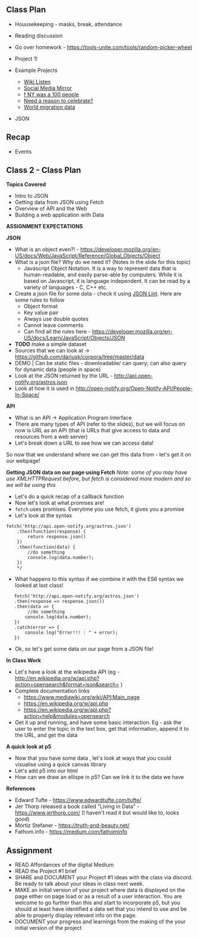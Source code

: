 ## Class Plan
* Houusekeeping - masks, break, attendance
* Reading discussion
* Go over homework - https://tools-unite.com/tools/random-picker-wheel
* Project 1!
* Example Projects
  * [Wiki Listen](http://listen.hatnote.com/)
  * [Social Media Mirror](https://www.media.mit.edu/projects/social-media-mirror/overview/)
  * [f NY was a 100 people](https://www.nytimes.com/interactive/2020/06/11/multimedia/coronavirus-new-york-inequality.html)
  * [Need a reason to celebrate?](https://public.tableau.com/app/profile/awaleczek/viz/MakeoverMonday-Week44-BankHolidays/BankHolidays)
  * [World migration data](https://peoplemov.in/#f_IN)

* JSON

## Recap
* Events


## Class 2 - Class Plan

**Topics Covered**
* Intro to JSON
* Getting data from JSON using Fetch
* Overview of API and the Web
* Building a web application with Data

**ASSIGNMENT EXPECTATIONS**

**JSON**
* What is an object even?! - https://developer.mozilla.org/en-US/docs/Web/JavaScript/Reference/Global_Objects/Object
* What is a json file? Why do we need it? (Notes in the slide for this topic)
  * Javascript Object Notation. It is a way to represent data that is human-readable, and easily parse-able by computers. While it is based on Javascript, it is language independent. It can be read by a variety of languages - C, C++ etc.  
* Create a json file for some data - check it using [JSON Lint](https://jsonlint.com/). Here are some rules to follow
  * Object format
  * Key value pair
  * Always use double quotes
  * Cannot leave comments
  * Can find all the rules here - https://developer.mozilla.org/en-US/docs/Learn/JavaScript/Objects/JSON 
* **TODO** make a simple dataset
* Sources that we can look at -> https://github.com/dariusk/corpora/tree/master/data
* DEMO | Can be static files - downloadable/ can query; can also query for dynamic data (people in space)
* Look at the JSON returned by the URL -
 http://api.open-notify.org/astros.json
* Look at how it is used in http://open-notify.org/Open-Notify-API/People-In-Space/


**API**
* What is an API -> Application Program Interface
* There are many types of API (refer to the slides), but we will focus on now is URL as an API (that is URLs that give access to data and resources from a web server)
* Let's break down a URL to see how we can access data!

So now that we understand where we can get this data from - let's get it on our webpage!

**Getting JSON data on our page using Fetch**
_Note: some of you may have use XMLHTTPRequest before, but fetch is considered more modern and so we will be using this_
* Let's do a quick recap of a callback function
* Now let's look at what promises are!
* `fetch` uses promises. Everytime you use fetch, it gives you a promise
* Let's look at the syntax
```
fetch('http://api.open-notify.org/astros.json')
    .then(function(response) {
        return response.json()
    })
    .then(function(data) {
        //do something
        console.log(data.number);
    })
    */
```
* What happens to this syntax if we combine it with the ES6 syntax we looked at last class!
```
   fetch('http://api.open-notify.org/astros.json')
   .then(response => response.json())
   .then(data => {
        //do something
       console.log(data.number);
   })
   .catch(error => {
       console.log("Error!!! : " + error);
   })
 ```
 * Ok, so let's get some data on our page from a JSON file!

**In Class Work**
* Let's have a look at the wikipedia API (eg - http://en.wikipedia.org/w/api.php?action=opensearch&format=json&search= )
* Complete documentation links
  * https://www.mediawiki.org/wiki/API:Main_page
  * https://en.wikipedia.org/w/api.php
  * https://en.wikipedia.org/w/api.php?action=help&modules=opensearch 
* Get it up and running, and have some basic interaction. Eg - ask the user to enter the topic in the text box, get that information, append it to the URL, and get the data

**A quick look at p5**
* Now that you have some data , let's look at ways that you could visualise using a quick canvas library
* Let's add p5 into our html
* How can we draw an ellispe in p5? Can we link it to the data we have

**References**

- Edward Tufte - https://www.edwardtufte.com/tufte/
- Jer Thorp released a book called "Living in Data" - https://www.jerthorp.com/ (I haven't read it but would like to, looks good)
- Mortiz Stefaner - https://truth-and-beauty.net/
- Fathom.info - https://medium.com/fathominfo

## Assignment

* READ Affordances of the digital Medium
* READ the Project #1 brief
* SHARE and DOCUMENT your Project #1 ideas with the class via discord. Be ready to talk about your ideas in class next week.
* MAKE an initial version of your project where data is displayed on the page either on page load or as a result of a user interaction. You are welcome to go further than this and start to incorporate p5, but you should at least have identified a data set that you intend to use and be able to properly display relevant info on the page. 
* DOCUMENT  your progress and learnings from the making of the your initial version of the project


